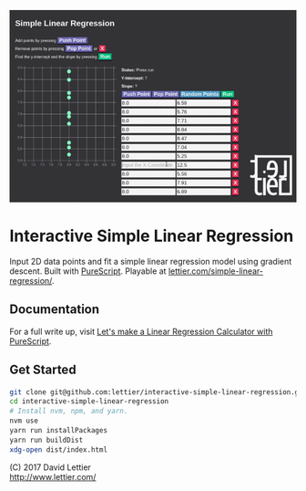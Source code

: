 ![Interactive Simple Linear Regression](screenshot.gif)

# Interactive Simple Linear Regression

Input 2D data points and fit a simple linear regression model using gradient descent.
Built with [PureScript](http://www.purescript.org/).
Playable at [lettier.com/simple-linear-regression/](http://www.lettier.com/simple-linear-regression/).

## Documentation

For a full write up, visit
[Let's make a Linear Regression Calculator with PureScript](https://lettier.github.io/posts/2017-01-15-linear-regression-and-the-amazing-beard.html).


## Get Started

```bash
git clone git@github.com:lettier/interactive-simple-linear-regression.git
cd interactive-simple-linear-regression
# Install nvm, npm, and yarn.
nvm use
yarn run installPackages
yarn run buildDist
xdg-open dist/index.html
```

(C) 2017 David Lettier  
http://www.lettier.com/
